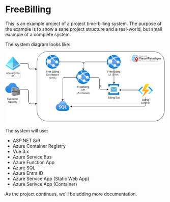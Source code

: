 # FreeBilling

This is an example project of a project time-billing system. The purpose of the example is to show a sane project structure and a real-world, but small example of a complete system.

The system diagram looks like:

![Diagram](design/azure-diagram.png)

The system will use:

- ASP.NET 8/9
- Azure Container Registry
- Vue 3.x
- Azure Service Bus
- Azure Function App
- Azure SQL
- Azure Entra ID
- Azure Service App (Static Web App)
- Azure Serivce App (Container)

As the project continues, we'll be adding more documentation.
